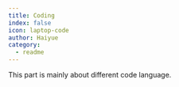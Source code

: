 ```yaml
---
title: Coding
index: false
icon: laptop-code
author: Haiyue
category:
  - readme
---
```


This part is mainly about different code language.